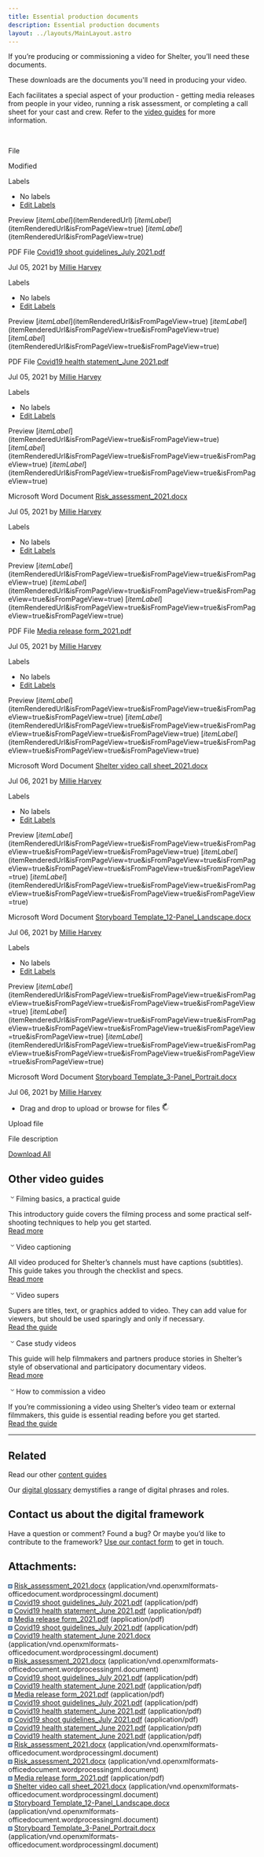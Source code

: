 ```yaml
---
title: Essential production documents
description: Essential production documents
layout: ../layouts/MainLayout.astro
---
```


If you’re producing or commissioning a video for Shelter, you’ll need these documents.

These downloads are the documents you'll need in producing your video.

Each facilitates a special aspect of your production - getting media releases from people in your video, running a risk assessment, or completing a call sheet for your cast and crew. Refer to the [video guides](Video-production-guides_769622161.html) for more information.

  

 

File

Modified

Labels

*   No labels
*   [Edit Labels](# "Edit Labels")

Preview [$itemLabel]($itemRenderedUrl) [$itemLabel]($itemRenderedUrl&isFromPageView=true) [$itemLabel]($itemRenderedUrl&isFromPageView=true)

PDF File [Covid19 shoot guidelines\_July 2021.pdf](attachments/807633054/807633108.pdf "Download")

Jul 05, 2021 by [Millie Harvey](/wiki/people/5fd233f24d2179006eacae9d)

Labels

*   No labels
*   [Edit Labels](# "Edit Labels")

Preview [$itemLabel]($itemRenderedUrl&isFromPageView=true) [$itemLabel]($itemRenderedUrl&isFromPageView=true&isFromPageView=true) [$itemLabel]($itemRenderedUrl&isFromPageView=true&isFromPageView=true)

PDF File [Covid19 health statement\_June 2021.pdf](attachments/807633054/807698592.pdf "Download")

Jul 05, 2021 by [Millie Harvey](/wiki/people/5fd233f24d2179006eacae9d)

Labels

*   No labels
*   [Edit Labels](# "Edit Labels")

Preview [$itemLabel]($itemRenderedUrl&isFromPageView=true&isFromPageView=true) [$itemLabel]($itemRenderedUrl&isFromPageView=true&isFromPageView=true&isFromPageView=true) [$itemLabel]($itemRenderedUrl&isFromPageView=true&isFromPageView=true&isFromPageView=true)

Microsoft Word Document [Risk\_assessment\_2021.docx](attachments/807633054/807764153.docx "Download")

Jul 05, 2021 by [Millie Harvey](/wiki/people/5fd233f24d2179006eacae9d)

Labels

*   No labels
*   [Edit Labels](# "Edit Labels")

Preview [$itemLabel]($itemRenderedUrl&isFromPageView=true&isFromPageView=true&isFromPageView=true) [$itemLabel]($itemRenderedUrl&isFromPageView=true&isFromPageView=true&isFromPageView=true&isFromPageView=true) [$itemLabel]($itemRenderedUrl&isFromPageView=true&isFromPageView=true&isFromPageView=true&isFromPageView=true)

PDF File [Media release form\_2021.pdf](attachments/807633054/808059047.pdf "Download")

Jul 05, 2021 by [Millie Harvey](/wiki/people/5fd233f24d2179006eacae9d)

Labels

*   No labels
*   [Edit Labels](# "Edit Labels")

Preview [$itemLabel]($itemRenderedUrl&isFromPageView=true&isFromPageView=true&isFromPageView=true&isFromPageView=true) [$itemLabel]($itemRenderedUrl&isFromPageView=true&isFromPageView=true&isFromPageView=true&isFromPageView=true&isFromPageView=true) [$itemLabel]($itemRenderedUrl&isFromPageView=true&isFromPageView=true&isFromPageView=true&isFromPageView=true&isFromPageView=true)

Microsoft Word Document [Shelter video call sheet\_2021.docx](attachments/807633054/809959463.docx "Download")

Jul 06, 2021 by [Millie Harvey](/wiki/people/5fd233f24d2179006eacae9d)

Labels

*   No labels
*   [Edit Labels](# "Edit Labels")

Preview [$itemLabel]($itemRenderedUrl&isFromPageView=true&isFromPageView=true&isFromPageView=true&isFromPageView=true&isFromPageView=true) [$itemLabel]($itemRenderedUrl&isFromPageView=true&isFromPageView=true&isFromPageView=true&isFromPageView=true&isFromPageView=true&isFromPageView=true) [$itemLabel]($itemRenderedUrl&isFromPageView=true&isFromPageView=true&isFromPageView=true&isFromPageView=true&isFromPageView=true&isFromPageView=true)

Microsoft Word Document [Storyboard Template\_12-Panel\_Landscape.docx](attachments/807633054/807698717.docx "Download")

Jul 06, 2021 by [Millie Harvey](/wiki/people/5fd233f24d2179006eacae9d)

Labels

*   No labels
*   [Edit Labels](# "Edit Labels")

Preview [$itemLabel]($itemRenderedUrl&isFromPageView=true&isFromPageView=true&isFromPageView=true&isFromPageView=true&isFromPageView=true&isFromPageView=true) [$itemLabel]($itemRenderedUrl&isFromPageView=true&isFromPageView=true&isFromPageView=true&isFromPageView=true&isFromPageView=true&isFromPageView=true&isFromPageView=true) [$itemLabel]($itemRenderedUrl&isFromPageView=true&isFromPageView=true&isFromPageView=true&isFromPageView=true&isFromPageView=true&isFromPageView=true&isFromPageView=true)

Microsoft Word Document [Storyboard Template\_3-Panel\_Portrait.docx](attachments/807633054/810025046.docx "Download")

Jul 06, 2021 by [Millie Harvey](/wiki/people/5fd233f24d2179006eacae9d)

*   Drag and drop to upload or browse for files ![](images/icons/wait.gif)

Upload file 

File description  

[Download All](/wiki/download/all_attachments?pageId=807633054 "Download all the latest versions of attachments on this page as single zip file.")

Other video guides
------------------

![](images/icons/grey_arrow_down.png)Filming basics, a practical guide

This introductory guide covers the filming process and some practical self-shooting techniques to help you get started.   
[Read more](Video-self-shooting%2C-a-practical-guide_618791024.html)

![](images/icons/grey_arrow_down.png)Video captioning

All video produced for Shelter’s channels must have captions (subtitles). This guide takes you through the checklist and specs.  
[Read more](Video-captioning_602570761.html)

![](images/icons/grey_arrow_down.png)Video supers

Supers are titles, text, or graphics added to video. They can add value for viewers, but should be used sparingly and only if necessary.  
[Read the guide](Video-supers_598933686.html)

![](images/icons/grey_arrow_down.png)Case study videos

This guide will help filmmakers and partners produce stories in Shelter’s style of observational and participatory documentary videos.  
[Read more](630358245.html) 

![](images/icons/grey_arrow_down.png)How to commission a video

If you’re commissioning a video using Shelter’s video team or external filmmakers, this guide is essential reading before you get started.  
[Read the guide](Commissioning-a-Shelter-video_769720470.html)

* * *

Related
-------

Read our other [content guides](Guides_442138636.html)

Our [digital glossary](https://design.shelter.org.uk/digital-framework/Shelter's-digital-glossary.712245258.html) demystifies a range of digital phrases and roles.

Contact us about the digital framework
--------------------------------------

Have a question or comment? Found a bug? Or maybe you’d like to contribute to the framework? [Use our contact form](https://england.shelter.org.uk/contact_us_about_the_digital_framework) to get in touch.

Attachments:
------------

![](images/icons/bullet_blue.gif) [Risk\_assessment\_2021.docx](attachments/807633054/807665800.docx) (application/vnd.openxmlformats-officedocument.wordprocessingml.document)  
![](images/icons/bullet_blue.gif) [Covid19 shoot guidelines\_July 2021.pdf](attachments/807633054/807764111.pdf) (application/pdf)  
![](images/icons/bullet_blue.gif) [Covid19 health statement\_June 2021.pdf](attachments/807633054/808058993.pdf) (application/pdf)  
![](images/icons/bullet_blue.gif) [Media release form\_2021.pdf](attachments/807633054/807698550.pdf) (application/pdf)  
![](images/icons/bullet_blue.gif) [Covid19 shoot guidelines\_July 2021.pdf](attachments/807633054/807731330.pdf) (application/pdf)  
![](images/icons/bullet_blue.gif) [Covid19 health statement\_June 2021.docx](attachments/807633054/807698556.docx) (application/vnd.openxmlformats-officedocument.wordprocessingml.document)  
![](images/icons/bullet_blue.gif) [Risk\_assessment\_2021.docx](attachments/807633054/807698541.docx) (application/vnd.openxmlformats-officedocument.wordprocessingml.document)  
![](images/icons/bullet_blue.gif) [Covid19 shoot guidelines\_July 2021.pdf](attachments/807633054/807731356.pdf) (application/pdf)  
![](images/icons/bullet_blue.gif) [Covid19 health statement\_June 2021.pdf](attachments/807633054/807698581.pdf) (application/pdf)  
![](images/icons/bullet_blue.gif) [Media release form\_2021.pdf](attachments/807633054/807633091.pdf) (application/pdf)  
![](images/icons/bullet_blue.gif) [Covid19 shoot guidelines\_July 2021.pdf](attachments/807633054/808059010.pdf) (application/pdf)  
![](images/icons/bullet_blue.gif) [Covid19 health statement\_June 2021.pdf](attachments/807633054/807731380.pdf) (application/pdf)  
![](images/icons/bullet_blue.gif) [Covid19 shoot guidelines\_July 2021.pdf](attachments/807633054/807633108.pdf) (application/pdf)  
![](images/icons/bullet_blue.gif) [Covid19 health statement\_June 2021.pdf](attachments/807633054/808059023.pdf) (application/pdf)  
![](images/icons/bullet_blue.gif) [Covid19 health statement\_June 2021.pdf](attachments/807633054/807698592.pdf) (application/pdf)  
![](images/icons/bullet_blue.gif) [Risk\_assessment\_2021.docx](attachments/807633054/808059036.docx) (application/vnd.openxmlformats-officedocument.wordprocessingml.document)  
![](images/icons/bullet_blue.gif) [Risk\_assessment\_2021.docx](attachments/807633054/807764153.docx) (application/vnd.openxmlformats-officedocument.wordprocessingml.document)  
![](images/icons/bullet_blue.gif) [Media release form\_2021.pdf](attachments/807633054/808059047.pdf) (application/pdf)  
![](images/icons/bullet_blue.gif) [Shelter video call sheet\_2021.docx](attachments/807633054/809959463.docx) (application/vnd.openxmlformats-officedocument.wordprocessingml.document)  
![](images/icons/bullet_blue.gif) [Storyboard Template\_12-Panel\_Landscape.docx](attachments/807633054/807698717.docx) (application/vnd.openxmlformats-officedocument.wordprocessingml.document)  
![](images/icons/bullet_blue.gif) [Storyboard Template\_3-Panel\_Portrait.docx](attachments/807633054/810025046.docx) (application/vnd.openxmlformats-officedocument.wordprocessingml.document)
